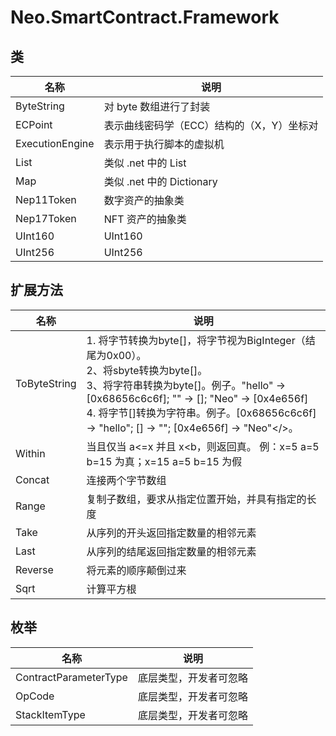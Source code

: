 # Neo.SmartContract.Framework

## 类

| 名称            | 说明                                      |
| --------------- | ----------------------------------------- |
| ByteString      | 对 byte 数组进行了封装                    |
| ECPoint         | 表示曲线密码学（ECC）结构的（X，Y）坐标对 |
| ExecutionEngine | 表示用于执行脚本的虚拟机                  |
| List            | 类似 .net 中的 List                       |
| Map             | 类似 .net 中的 Dictionary                 |
| Nep11Token      | 数字资产的抽象类                          |
| Nep17Token      | NFT 资产的抽象类                          |
| UInt160         | UInt160                                   |
| UInt256         | UInt256                                   |


## 扩展方法

| 名称         | 说明                                                         |
| ------------ | ------------------------------------------------------------ |
| ToByteString | 1. 将字节转换为byte[]，将字节视为BigInteger（结尾为0x00）。<br/>2、将sbyte转换为byte[]。<br/>3、将字符串转换为byte[]。例子。"hello" -> [0x68656c6c6f]; "" -> []; "Neo" -> [0x4e656f]<br/>4. 将字节[]转换为字符串。例子。[0x68656c6c6f] -> "hello"; [] -> ""; [0x4e656f] -> "Neo"</>。 |
| Within       | 当且仅当 a<=x 并且 x<b，则返回真。 例：x=5 a=5 b=15 为真；x=15 a=5 b=15 为假 |
| Concat       | 连接两个字节数组                                             |
| Range        | 复制子数组，要求从指定位置开始，并具有指定的长度             |
| Take         | 从序列的开头返回指定数量的相邻元素                           |
| Last         | 从序列的结尾返回指定数量的相邻元素                           |
| Reverse      | 将元素的顺序颠倒过来                                         |
| Sqrt         | 计算平方根                                                   |

## 枚举

| 名称                  | 说明                   |
| --------------------- | ---------------------- |
| ContractParameterType | 底层类型，开发者可忽略 |
| OpCode                | 底层类型，开发者可忽略 |
| StackItemType         | 底层类型，开发者可忽略 |

